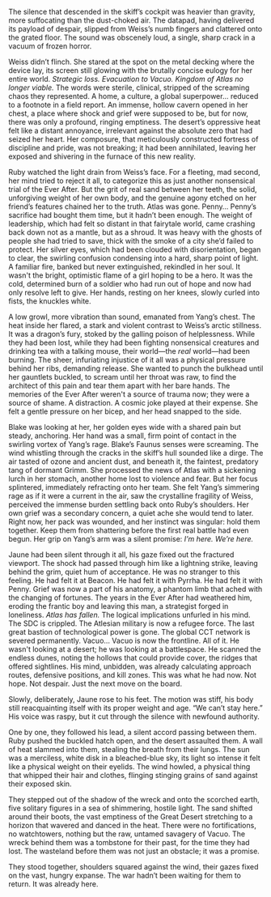 The silence that descended in the skiff’s cockpit was heavier than gravity, more suffocating than the dust-choked air. The datapad, having delivered its payload of despair, slipped from Weiss’s numb fingers and clattered onto the grated floor. The sound was obscenely loud, a single, sharp crack in a vacuum of frozen horror.

Weiss didn’t flinch. She stared at the spot on the metal decking where the device lay, its screen still glowing with the brutally concise eulogy for her entire world. *Strategic loss. Evacuation to Vacuo. Kingdom of Atlas no longer viable.* The words were sterile, clinical, stripped of the screaming chaos they represented. A home, a culture, a global superpower… reduced to a footnote in a field report. An immense, hollow cavern opened in her chest, a place where shock and grief were supposed to be, but for now, there was only a profound, ringing emptiness. The desert’s oppressive heat felt like a distant annoyance, irrelevant against the absolute zero that had seized her heart. Her composure, that meticulously constructed fortress of discipline and pride, was not breaking; it had been annihilated, leaving her exposed and shivering in the furnace of this new reality.

Ruby watched the light drain from Weiss’s face. For a fleeting, mad second, her mind tried to reject it all, to categorize this as just another nonsensical trial of the Ever After. But the grit of real sand between her teeth, the solid, unforgiving weight of her own body, and the genuine agony etched on her friend’s features chained her to the truth. Atlas was gone. Penny… Penny’s sacrifice had bought them time, but it hadn’t been enough. The weight of leadership, which had felt so distant in that fairytale world, came crashing back down not as a mantle, but as a shroud. It was heavy with the ghosts of people she had tried to save, thick with the smoke of a city she’d failed to protect. Her silver eyes, which had been clouded with disorientation, began to clear, the swirling confusion condensing into a hard, sharp point of light. A familiar fire, banked but never extinguished, rekindled in her soul. It wasn't the bright, optimistic flame of a girl hoping to be a hero. It was the cold, determined burn of a soldier who had run out of hope and now had only resolve left to give. Her hands, resting on her knees, slowly curled into fists, the knuckles white.

A low growl, more vibration than sound, emanated from Yang’s chest. The heat inside her flared, a stark and violent contrast to Weiss’s arctic stillness. It was a dragon’s fury, stoked by the galling poison of helplessness. While they had been lost, while they had been fighting nonsensical creatures and drinking tea with a talking mouse, their world—the *real* world—had been burning. The sheer, infuriating injustice of it all was a physical pressure behind her ribs, demanding release. She wanted to punch the bulkhead until her gauntlets buckled, to scream until her throat was raw, to find the architect of this pain and tear them apart with her bare hands. The memories of the Ever After weren't a source of trauma now; they were a source of shame. A distraction. A cosmic joke played at their expense. She felt a gentle pressure on her bicep, and her head snapped to the side.

Blake was looking at her, her golden eyes wide with a shared pain but steady, anchoring. Her hand was a small, firm point of contact in the swirling vortex of Yang’s rage. Blake’s Faunus senses were screaming. The wind whistling through the cracks in the skiff’s hull sounded like a dirge. The air tasted of ozone and ancient dust, and beneath it, the faintest, predatory tang of dormant Grimm. She processed the news of Atlas with a sickening lurch in her stomach, another home lost to violence and fear. But her focus splintered, immediately refracting onto her team. She felt Yang’s simmering rage as if it were a current in the air, saw the crystalline fragility of Weiss, perceived the immense burden settling back onto Ruby’s shoulders. Her own grief was a secondary concern, a quiet ache she would tend to later. Right now, her pack was wounded, and her instinct was singular: hold them together. Keep them from shattering before the first real battle had even begun. Her grip on Yang’s arm was a silent promise: *I’m here. We’re here.*

Jaune had been silent through it all, his gaze fixed out the fractured viewport. The shock had passed through him like a lightning strike, leaving behind the grim, quiet hum of acceptance. He was no stranger to this feeling. He had felt it at Beacon. He had felt it with Pyrrha. He had felt it with Penny. Grief was now a part of his anatomy, a phantom limb that ached with the changing of fortunes. The years in the Ever After had weathered him, eroding the frantic boy and leaving this man, a strategist forged in loneliness. *Atlas has fallen.* The logical implications unfurled in his mind. The SDC is crippled. The Atlesian military is now a refugee force. The last great bastion of technological power is gone. The global CCT network is severed permanently. Vacuo… Vacuo is now the frontline. All of it. He wasn't looking at a desert; he was looking at a battlespace. He scanned the endless dunes, noting the hollows that could provide cover, the ridges that offered sightlines. His mind, unbidden, was already calculating approach routes, defensive positions, and kill zones. This was what he had now. Not hope. Not despair. Just the next move on the board.

Slowly, deliberately, Jaune rose to his feet. The motion was stiff, his body still reacquainting itself with its proper weight and age. “We can’t stay here.” His voice was raspy, but it cut through the silence with newfound authority.

One by one, they followed his lead, a silent accord passing between them. Ruby pushed the buckled hatch open, and the desert assaulted them. A wall of heat slammed into them, stealing the breath from their lungs. The sun was a merciless, white disk in a bleached-blue sky, its light so intense it felt like a physical weight on their eyelids. The wind howled, a physical thing that whipped their hair and clothes, flinging stinging grains of sand against their exposed skin.

They stepped out of the shadow of the wreck and onto the scorched earth, five solitary figures in a sea of shimmering, hostile light. The sand shifted around their boots, the vast emptiness of the Great Desert stretching to a horizon that wavered and danced in the heat. There were no fortifications, no watchtowers, nothing but the raw, untamed savagery of Vacuo. The wreck behind them was a tombstone for their past, for the time they had lost. The wasteland before them was not just an obstacle; it was a promise.

They stood together, shoulders squared against the wind, their gazes fixed on the vast, hungry expanse. The war hadn’t been waiting for them to return. It was already here.